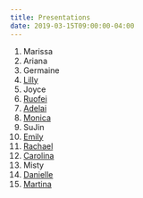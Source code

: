 ```yaml
---
title: Presentations
date: 2019-03-15T09:00:00-04:00
---
```


1. Marissa
2. Ariana
3. Germaine
4. [Lilly](https://invis.io/JAR0QDA9R2V#/352338498_Phone_Homescreen)
5. Joyce
6. [Ruofei](https://projects.invisionapp.com/d/main#/projects/prototypes/16981182)
7. [Adelai](https://projects.invisionapp.com/share/K8QYQS6SA6W#/screens)
8. [Monica](https://projects.invisionapp.com/share/6SQVIGFUWAJ#/screens)
9. SuJin
10. [Emily](https://projects.invisionapp.com/share/KPQZVZHJQX9#/screens/352091553_Homepage)
11. [Rachael](https://invis.io/7AR0TE8T5W9)
12. [Carolina](https://xd.adobe.com/view/985d88f8-8775-47f3-64f8-1ae0ce665cf1-ee6c/?fullscreen)
13. Misty
14. [Danielle](https://invis.io/RHQX1LG6Y4F#/350992157_log_In)
15. [Martina](https://invis.io/QNQWCQ6HC5D)
